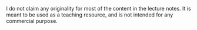 I do not claim any originality for most of the content in the lecture notes. It is meant to be used as a teaching resource, and is not intended for any commercial purpose.
